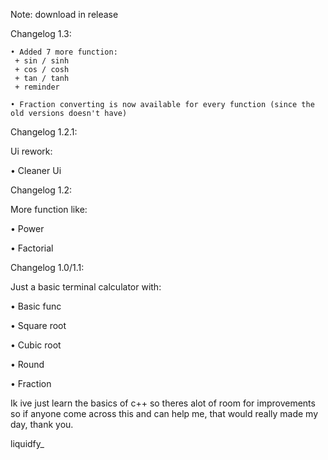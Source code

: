 Note: download in release

Changelog 1.3:

	• Added 7 more function:
     + sin / sinh
     + cos / cosh
     + tan / tanh
     + reminder

	• Fraction converting is now available for every function (since the old versions doesn't have)
 

Changelog 1.2.1:

Ui rework:

  • Cleaner Ui

Changelog 1.2:

More function like:

  • Power

  • Factorial

Changelog 1.0/1.1:

Just a basic terminal calculator with:

  • Basic func
  
  • Square root
  
  • Cubic root
  
  • Round 
  
  • Fraction 
  
Ik ive just learn the basics of c++ so theres alot of room for improvements so if anyone come across this and can help me, that would really made my day, thank you.

liquidfy_ 
